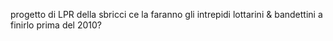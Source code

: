 progetto di LPR della sbricci
ce la faranno gli intrepidi lottarini & bandettini a finirlo prima del 2010?
